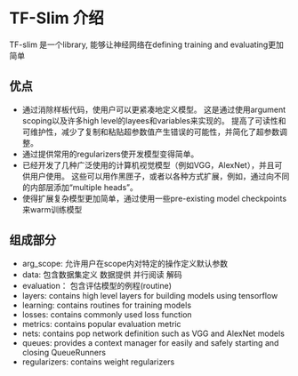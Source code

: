 # TF-Slim 介绍 
TF-slim 是一个library, 能够让神经网络在defining training and evaluating更加简单 
<br>
## 优点
- 通过消除样板代码，使用户可以更紧凑地定义模型。 这是通过使用argument scoping以及许多high level的layees和variables来实现的。 提高了可读性和可维护性，减少了复制和粘贴超参数值产生错误的可能性，并简化了超参数调整。
- 通过提供常用的regularizers使开发模型变得简单。
- 已经开发了几种广泛使用的计算机视觉模型（例如VGG，AlexNet），并且可供用户使用。 这些可以用作黑匣子，或者以各种方式扩展，例如，通过向不同的内部层添加“multiple heads”。
- 使得扩展复杂模型更加简单，通过使用一些pre-existing model checkpoints来warm训练模型

## 组成部分
- arg_scope: 允许用户在scope内对特定的操作定义默认参数 
- data: 包含数据集定义 数据提供 并行阅读 解码
- evaluation： 包含评估模型的例程(routine) 
- layers: contains high level layers for building models using tensorflow 
- learning: contains routines for training models 
- losses: contains commonly used loss function 
- metrics: contains popular evaluation metric 
- nets: contains pop network definition such as VGG and AlexNet models 
- queues: provides a context manager for easily and safely starting and closing QueueRunners 
- regularizers: contains weight regularizers 
